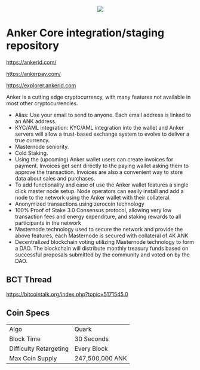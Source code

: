 <p align="center"><img src="https://ankerid.com/images/logo.png" /></p>

Anker Core integration/staging repository
=====================================

https://ankerid.com/

https://ankerpay.com/

https://explorer.ankerid.com

Anker is a cutting edge cryptocurrency, with many features not available in most other cryptocurrencies.
- Alias: Use your email to send to anyone. Each email address is linked to an ANK address.
- KYC/AML integration: KYC/AML integration into the wallet and Anker servers will allow a trust-based exchange system to evolve to deliver a true currency.
- Masternode seniority.
- Cold Staking.
- Using the (upcoming) Anker wallet users can create invoices for payment. Invoices get sent directly to the paying wallet asking them to approve the transaction. Invoices are also a convenient way to store data about sales and purchases.
- To add functionality and ease of use the Anker wallet features a single click master node setup. Node operators can easily install and add a node to the network using the Anker wallet with their collateral. 
- Anonymized transactions using zerocoin technology
- 100% Proof of Stake 3.0 Consensus protocol, allowing very low transaction fees and energy expenditure, and staking rewards to all participants in the network
- Masternode technology used to secure the network and provide the above features, each Masternode is secured with collateral of 4K ANK
- Decentralized blockchain voting utilizing Masternode technology to form a DAO. The blockchain will distribute monthly treasury funds based on successful proposals submitted by the community and voted on by the DAO.


## BCT Thread ##

https://bitcointalk.org/index.php?topic=5171545.0

## Coin Specs ##
<table>
<tr><td>Algo</td><td>Quark</td></tr>
<tr><td>Block Time</td><td>30 Seconds</td></tr>
<tr><td>Difficulty Retargeting</td><td>Every Block</td></tr>
<tr><td>Max Coin Supply</td><td>247,500,000 ANK</td></tr>
</table>

